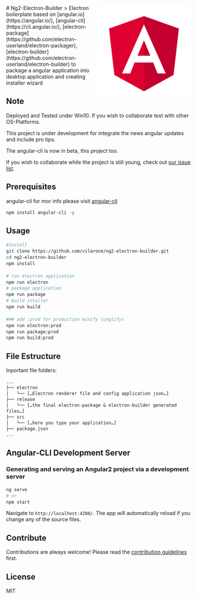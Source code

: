 <img src="build/background.png" align="right" />
# Ng2-Electron-Builder
> Electron boilerplate based on [angular.io](https://angular.io/), [angular-cli](https://cli.angular.io/), [electron-package](https://github.com/electron-userland/electron-packager),[electron-builder](https://github.com/electron-userland/electron-builder) to package a angular application into desktop application and creating installer wizard

## Note

Deployed and Tested under Win10. If you wish to collaborate test with other OS-Platforms.

This project is under development for integrate the news angular updates and include pro tips.

The angular-cli is now in beta, this project too.

If you wish to collaborate while the project is still young, check out [our issue list](https://github.com/vilarone/ng2-electron-builder/issues).
  

## Prerequisites

angular-cli for mor info please visit [angular-cli](https://github.com/angular/angular-cli)
```bash
npm install angular-cli -g
```

## Usage

```bash
#install
git clone https://github.com/vilarone/ng2-electron-builder.git
cd ng2-electron-builder
npm install

# run electron application
npm run electron
# package application
npm run package
# build intaller
npm run build

### add :prod for production minify (unglify)
npm run electron:prod
npm run package:prod
npm run build:prod
```


## File Estructure

Inportant file folders:

```
...
├── electron
│   └── […Electron renderer file and config application json…]
├── release
│   └── […the final electron-package & electron-builder generated files…]
├── src
│   └── […here you type your application…]
├── package.json
...
```

## Angular-CLI Development Server

### Generating and serving an Angular2 project via a development server

```bash
ng serve
# or
npm start
```
Navigate to `http://localhost:4200/`. The app will automatically reload if you change any of the source files.

## Contribute

Contributions are always welcome!
Please read the [contribution guidelines](contributing.md) first.

## License

MIT